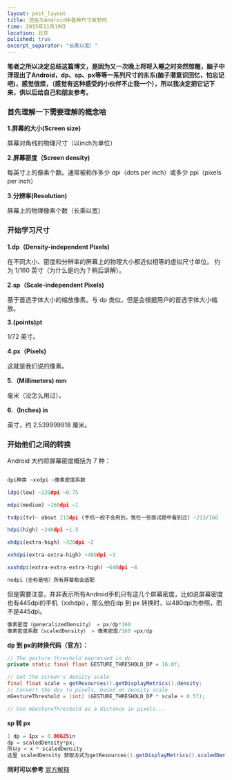 ```yaml
---
layout: post_layout
title: 还在为Android中各种尺寸发愁吗
time: 2015年11月19日
location: 北京
pulished: true
excerpt_separator: "长乘以宽）"
---
```


**笔者之所以决定总结这篇博文，是因为又一次晚上将将入睡之时突然惊醒，脑子中浮现出了Android，dp、sp、px等等一系列尺寸的东东(脑子潜意识回忆，怕忘记吧)，感觉很烦，（感觉有这种感受的小伙伴不止我一个），所以我决定把它记下来，供以后给自己和朋友参考。**

### 首先理解一下需要理解的概念哈
**1.屏幕的大小(Screen size)**

屏幕对角线的物理尺寸（以inch为单位）

**2.屏幕密度（Screen density)**

每英寸上的像素个数。通常被称作多少 dpi（dots per inch）或多少 ppi（pixels per inch）

**3.分辨率(Resolution)**

屏幕上的物理像素个数（长乘以宽）

### 开始学习尺寸

**1.dp（Density-independent Pixels)**

在不同大小、密度和分辨率的屏幕上的物理大小都近似相等的虚拟尺寸单位。
约为 1/160 英寸（为什么是约为？稍后讲解）。

**2.sp（Scale-independent Pixels)**

基于首选字体大小的缩放像素。与 dp 类似，但是会根据用户的首选字体大小缩放。

**3.(points)pt**

1/72 英寸。

**4.px（Pixels)**

这就是我们说的像素。

**5.（Millimeters) mm**

毫米（没怎么用过）。

**6.（Inches) in**

英寸，约 2.539999918 厘米。

### 开始他们之间的转换

Android 大约将屏幕密度概括为 7 种：

```javascript

dpi种类 ~xxdpi ~像素密度系数

ldpi(low) ~120dpi ~0.75

mdpi(medium) ~160dpi ~1

tvdpi(tv)~ about 213dpi (手机一般不会用到，我在一些面试题中看到过) ~213/160

hdpi(high) ~240dpi ~1.5

xhdpi(extra-high) ~320dpi ~2

xxhdpi(extra-extra-high) ~480dpi ~3

xxxhdpi(extra-extra-extra-high) ~640dpi ~4

nodpi（全称是啥）所有屏幕都会适配
```

但是需要注意，并非表示所有Android手机只有这几个屏幕密度，比如说屏幕密度也有445dpi的手机（xxhdpi），那么他在dp 到 px 转换时，以480dpi为参照，而不是445dpi。

```java
像素密度（generalizedDensity） = px/dp*160
像素密度系数（scaledDensity） = 像素密度/160 =px/dp
```

**dp 到 px的转换代码（官方）：**

```java
// The gesture threshold expressed in dp
private static final float GESTURE_THRESHOLD_DP = 16.0f;

// Get the screen's density scale
final float scale = getResources().getDisplayMetrics().density;
// Convert the dps to pixels, based on density scale
mGestureThreshold = (int) (GESTURE_THRESHOLD_DP * scale + 0.5f);

// Use mGestureThreshold as a distance in pixels...
```

**sp 转 px**

```java
1 dp = 1px = 0.00625in
dp = scaledDensity*px;
所以y = x * scaledDensity
这里 scaledDensity 获取方式为getResources().getDisplayMetrics().scaledDensity。
```

**同时可以参考**
[官方解释](http://developer.android.com/reference/android/util/DisplayMetrics.html)



    




